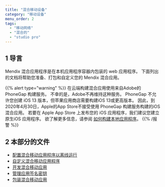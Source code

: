 ```yaml
---
title: "混合移动设备"
category: "移动设备"
menu_order: 2
tags:
  - "移动网络"
  - "混合的"
  - "studio pro"
---
```


## 1 导言

Mendix 混合应用程序是在本机应用程序容器内包装的 web 应用程序。 下面列出的文档将帮助您准备、打包和自定义您的 Mendix 混合应用。

{{% alert type="warning" %}}
在云端构建混合应用使用来自Adobe的 PhoneGap 构建服务。 不幸的是，Adobe不再维持这种服务。 PhoneGap 不允许您创建 iOS 13 版本，但苹果应用商店需要构建iOS 13或更高版本。 因此，到2020年4月30日，Apple的App Store不接受使用 PhoneGap 构建服务构建的iOS混合应用。 若要在 Apple App Store 上发布您的 iOS 应用程序，我们建议您建立原生iOS 应用程序。 欲了解更多信息，请参阅 [如何构建本地应用程序](/howto8/mobile/build-native-apps)。
{{% /报警 %}}

## 2 本部分的文件

* [配置混合移动应用程序以离线运行](configuring-hybrid-mobile-apps-to-run-offline)
* [自定义混合移动应用程序](customizing-hybrid-mobile-apps)
* [开发混合移动应用](开发混合移动应用)
* [管理应用签名密钥](managing-app-signing-keys)
* [包装混合移动应用](packaging-hybrid-mobile-apps)